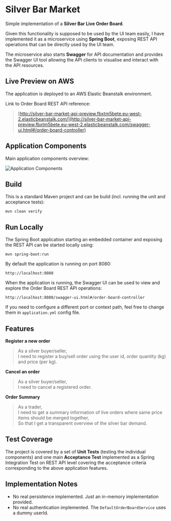 Silver Bar Market
=================

Simple implementation of a **Silver Bar Live Order Board**.

Given this functionality is supposed to be used by the UI team easily, I have implemented it as a microservice using **Spring Boot**, exposing REST API operations that can be directly used by the UI team.

The microservice also starts **Swagger** for API documentation and provides the Swagger UI tool allowing the API clients to visualise and interact with the API resources. 

Live Preview on AWS
-------------------

The application is deployed to an AWS Elastic Beanstalk environment.

Link to Order Board REST API reference:  

> [http://silver-bar-market-api-preview.fbxtm5bete.eu-west-2.elasticbeanstalk.com/](http://silver-bar-market-api-preview.fbxtm5bete.eu-west-2.elasticbeanstalk.com/swagger-ui.html#/order-board-controller)

Application Components
----------------------

Main application components overview:  

![Application Components](https://s3.eu-west-2.amazonaws.com/public-lukas/silver-bar-market-components.png)

Build
-----

This is a standard Maven project and can be build (incl. running the unit and acceptance tests):

``` 
mvn clean verify
```

Run Locally
-----------

The Spring Boot application starting an embedded container and exposing the REST API can be started locally using:

```
mvn spring-boot:run
```

By default the application is running on port 8080:

```
http://localhost:8080
```

When the application is running, the Swagger UI can be used to view and explore the Order Board REST API operations:

```
http://localhost:8080/swagger-ui.html#/order-board-controller
```

If you need to configure a different port or context path, feel free to change them in `application.yml` config file.
 
Features
--------

**Register a new order**

> As a silver buyer/seller,  
> I need to register a buy/sell order using the user id, order quantity (kg) and price (per kg).

**Cancel an order**

> As a silver buyer/seller,  
> I need to cancel a registered order.

**Order Summary**

> As a trader,  
> I need to get a summary information of live orders where same price items should be merged together,  
> So that I get a transparent overview of the silver bar demand.

Test Coverage
-------------

The project is covered by a set of **Unit Tests** (testing the individual components) and one main **Acceptance Test**
implemented as a Spring Integration Test on REST API level covering the acceptance criteria corresponding
to the above application features.

Implementation Notes
--------------------

* No real persistence implemented. Just an in-memory implementation provided.
* No real authentication implemented. The `DefaultOrderBoardService` uses a dummy userId.
